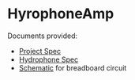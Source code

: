# HyrophoneAmp

Documents provided:

 * [Project Spec](http://ohm.bu.edu/~hazen/Hydrophone/spec.jpg)
 * [Hydrophone Spec](http://ohm.bu.edu/~hazen/Hydrophone/hydrophone.jpg)
 * [Schematic](http://ohm.bu.edu/~hazen/Hydrophone/schem.jpg) for breadboard circuit
